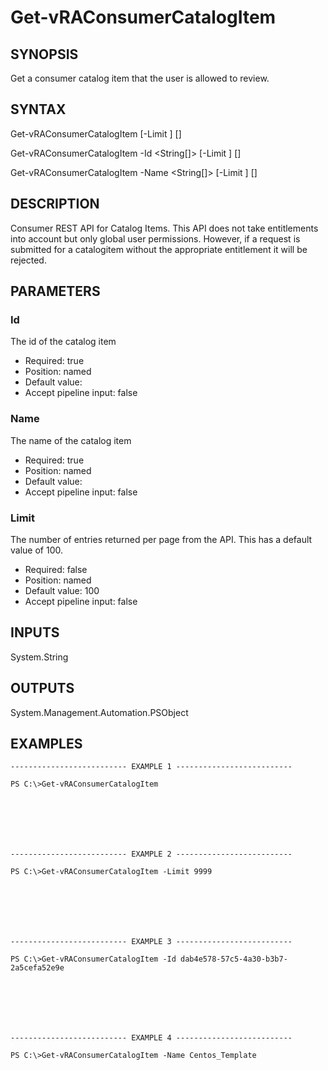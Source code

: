 # Get-vRAConsumerCatalogItem

## SYNOPSIS
    
Get a consumer catalog item that the user is allowed to review.

## SYNTAX
 Get-vRAConsumerCatalogItem [-Limit <String>] [<CommonParameters>] Get-vRAConsumerCatalogItem -Id <String[]> [-Limit <String>] [<CommonParameters>] Get-vRAConsumerCatalogItem -Name <String[]> [-Limit <String>] [<CommonParameters>]    

## DESCRIPTION

Consumer REST API for Catalog Items. This API does not take entitlements into account but only global user permissions.
However, if a request is submitted for a catalogitem without the appropriate entitlement it will be rejected.

## PARAMETERS


### Id

The id of the catalog item

* Required: true
* Position: named
* Default value: 
* Accept pipeline input: false

### Name

The name of the catalog item

* Required: true
* Position: named
* Default value: 
* Accept pipeline input: false

### Limit

The number of entries returned per page from the API. This has a default value of 100.

* Required: false
* Position: named
* Default value: 100
* Accept pipeline input: false

## INPUTS

System.String

## OUTPUTS

System.Management.Automation.PSObject

## EXAMPLES
```
-------------------------- EXAMPLE 1 --------------------------

PS C:\>Get-vRAConsumerCatalogItem







-------------------------- EXAMPLE 2 --------------------------

PS C:\>Get-vRAConsumerCatalogItem -Limit 9999







-------------------------- EXAMPLE 3 --------------------------

PS C:\>Get-vRAConsumerCatalogItem -Id dab4e578-57c5-4a30-b3b7-2a5cefa52e9e







-------------------------- EXAMPLE 4 --------------------------

PS C:\>Get-vRAConsumerCatalogItem -Name Centos_Template
```

